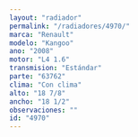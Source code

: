 ```yaml
---
layout: "radiador"
permalink: "/radiadores/4970/"
marca: "Renault"
modelo: "Kangoo"
ano: "2008"
motor: "L4 1.6"
transmision: "Estándar"
parte: "63762"
clima: "Con clima"
alto: "18 7/8"
ancho: "18 1/2"
observaciones: ""
id: "4970"
---
```


